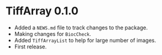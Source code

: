 # TiffArray 0.1.0

* Added a `NEWS.md` file to track changes to the package.
* Making changes for `BiocCheck`.
* Added `TiffArrayList` to help for large number of images.
* First release.
